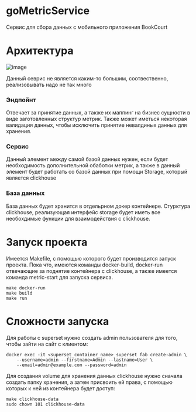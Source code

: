 # goMetricService
Сервис для сбора данных с мобильного приложения BookCourt

# Архитектура

![image](https://github.com/wanna-beat-by-bit/goMetricService/assets/71206074/9b1fb18e-b221-49d6-adde-1d3d2fb0e300)

Данный севрис не является каким-то большим, соотвественно, реализовывать надо не так много
### Эндпойнт
Отвечает за принятие данных, а также их маппинг на бизнес сущности в виде заготовленных структур метрик. 
Также может иметься некоторая валидация данных, чтобы исключить принятие невалдиных данных для хранения.

### Сервис
Данный элемент между самой базой данных нужен, если будет необходимость дополнительной обаботки метрик, 
а также в данный элемент будет работать со базой данных при помощи Storage, который является clickhouse

### База данных
База данных будет хранится в отдельрном докер контейнере. Стурктура clickhouse, реализующая интерфейс 
storage будет иметь все необохдимые функции для взаимодействия с clickhouse.

# Запуск проекта
Имеется Makefile, с помощью которого будет производится запуск проекта. Пока что, имеются команды
docker-build, docker-run отвечающие за поднятие контейнера с clickhouse, а также имеется команда
metric-start для запуска сервиса.
```
make docker-run
make build
make run
```

# Сложности запуска
Для работы с superset нужно создать admin пользователя для того, чтобы зайти на сайт с клиентом:
```
docker exec -it <superset_container_name> superset fab create-admin \
    --username=admin --firstname=Admin --lastname=User \
    --email=admin@example.com --password=admin
```
Для создания volume для хранения данных clickhouse нужно сначала создать папку хранения, а затем 
присвоить ей права, с помощью которых к ней из контейнера будет доступ:
```
make clickhouse-data
sudo chown 101 clickhouse-data
```
